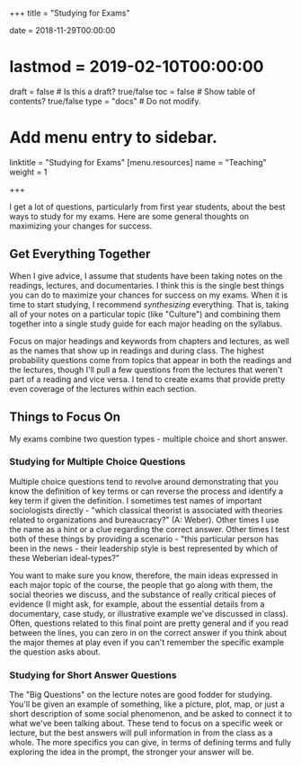 +++
title = "Studying for Exams"

date = 2018-11-29T00:00:00
# lastmod = 2019-02-10T00:00:00

draft = false  # Is this a draft? true/false
toc = false  # Show table of contents? true/false
type = "docs"  # Do not modify.

# Add menu entry to sidebar.
linktitle = "Studying for Exams"
[menu.resources]
  name = "Teaching"
  weight = 1

+++

I get a lot of questions, particularly from first year students, about the best ways to study for my exams. Here are some general thoughts on maximizing your changes for success.

## Get Everything Together
When I give advice, I assume that students have been taking notes on the readings, lectures, and documentaries. I think this is the single best things you can do to maximize your chances for success on my exams. When it is time to start studying, I recommend *synthesizing* everything. That is, taking all of your notes on a particular topic (like "Culture") and combining them together into a single study guide for each major heading on the syllabus. 

Focus on major headings and keywords from chapters and lectures, as well as the names that show up in readings and during class. The highest probability questions come from topics that appear in both the readings and the lectures, though I'll pull a few questions from the lectures that weren't part of a reading and vice versa. I tend to create exams that provide pretty even coverage of the lectures within each section.

## Things to Focus On
My exams combine two question types - multiple choice and short answer. 

### Studying for Multiple Choice Questions
Multiple choice questions tend to revolve around demonstrating that you know the definition of key terms or can reverse the process and identify a key term if given the definition. I sometimes test names of important sociologists directly - "which classical theorist is associated with theories related to organizations and bureaucracy?" (A: Weber). Other times I use the name as a hint or a clue regarding the correct answer. Other times I test both of these things by providing a scenario - "this particular person has been in the news - their leadership style is best represented by which of these Weberian ideal-types?"

You want to make sure you know, therefore, the main ideas expressed in each major topic of the course, the people that go along with them, the social theories we discuss, and the substance of really critical pieces of evidence (I might ask, for example, about the essential details from a documentary, case study, or illustrative example we've discussed in class). Often, questions related to this final point are pretty general and if you read between the lines, you can zero in on the correct answer if you think about the major themes at play even if you can't remember the specific example the question asks about.

### Studying for Short Answer Questions
The "Big Questions" on the lecture notes are good fodder for studying. You'll be given an example of something, like a picture, plot, map, or just a short description of some social phenomenon, and be asked to connect it to what we've been talking about. These tend to focus on a specific week or lecture, but the best answers will pull information in from the class as a whole. The more specifics you can give, in terms of defining terms and fully exploring the idea in the prompt, the stronger your answer will be. 
